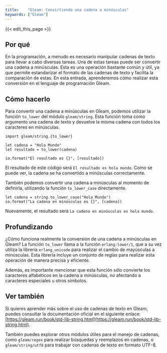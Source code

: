 ```yaml
---
title:    "Gleam: Convirtiendo una cadena a minúsculas"
keywords: ["Gleam"]
---
```


{{< edit_this_page >}}

## Por qué

En la programación, a menudo es necesario manipular cadenas de texto para llevar a cabo diversas tareas. Una de estas tareas puede ser convertir una cadena a minúsculas. Esta es una operación bastante común y útil, ya que permite estandarizar el formato de las cadenas de texto y facilita la comparación de estas. En esta entrada, aprenderemos cómo realizar esta conversión en el lenguaje de programación Gleam.

## Cómo hacerlo

Para convertir una cadena a minúsculas en Gleam, podemos utilizar la función `to_lower` del módulo `gleam/string`. Esta función toma como argumento una cadena de texto y devuelve la misma cadena con todos los caracteres en minúsculas.

```Gleam
import gleam/string.{to_lower}

let cadena = "Hola Mundo"
let resultado = to_lower(cadena)

io.format("El resultado es {}", [resultado])
```

El resultado de este código será `El resultado es hola mundo`. Como se puede ver, la cadena se ha convertido a minúsculas correctamente.

También podemos convertir una cadena a minúsculas al momento de definirla, utilizando la función `to_lower_case` directamente.

```Gleam
let cadena = string.to_lower_case("Hola Mundo")
io.format("La cadena en minúsculas es {}", [cadena])
```

Nuevamente, el resultado será `La cadena en minúsculas es hola mundo`.

## Profundizando

¿Cómo funciona realmente la conversión de una cadena a minúsculas en Gleam? La función `to_lower` llama a la función `erlang:lower/1`, que a su vez utiliza la librería `erlang_unicode` para realizar el cambio de mayúsculas a minúsculas. Esta librería incluye un conjunto de reglas para realizar esta operación de manera precisa y eficiente.

Además, es importante mencionar que esta función sólo convierte los caracteres alfabéticos en la cadena a minúsculas, no afectando a caracteres especiales u otros símbolos.

## Ver también

Si quieres aprender más sobre el uso de cadenas de texto en Gleam, puedes consultar la documentación oficial en el siguiente enlace: [https://gleam.run/book/std-lib-string.html](https://gleam.run/book/std-lib-string.html).

También puedes explorar otros módulos útiles para el manejo de cadenas, como `gleam/regex` para realizar búsquedas y reemplazos en cadenas, o `gleam/string/utf8` para trabajar con cadenas de texto en formato UTF-8.